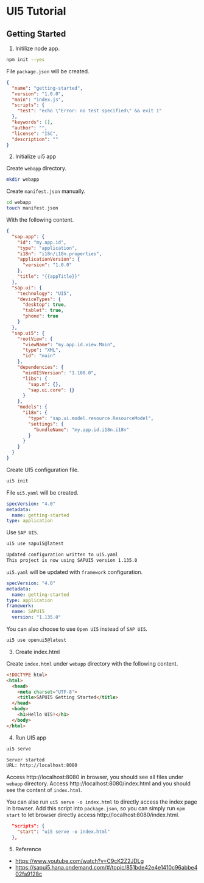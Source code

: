 # UI5 Tutorial

## Getting Started

1. Initilize node app.

```sh
npm init --yes
```

File `package.json` will be created.

```json
{
  "name": "getting-started",
  "version": "1.0.0",
  "main": "index.js",
  "scripts": {
    "test": "echo \"Error: no test specified\" && exit 1"
  },
  "keywords": [],
  "author": "",
  "license": "ISC",
  "description": ""
}
```

2. Initialize ui5 app

Create `webapp` directory.

```sh
mkdir webapp
```

Create `manifest.json` manually.

```sh
cd webapp
touch manifest.json
```

With the following content.

```json
{
  "sap.app": {
    "id": "my.app.id",
    "type": "application",
    "i18n": "i18n/i18n.properties",
    "applicationVersion": {
      "version": "1.0.0"
    },
    "title": "{{appTitle}}"
  },
  "sap.ui": {
    "technology": "UI5",
    "deviceTypes": {
      "desktop": true,
      "tablet": true,
      "phone": true
    }
  },
  "sap.ui5": {
    "rootView": {
      "viewName": "my.app.id.view.Main",
      "type": "XML",
      "id": "main"
    },
    "dependencies": {
      "minUI5Version": "1.108.0",
      "libs": {
        "sap.m": {},
        "sap.ui.core": {}
      }
    },
    "models": {
      "i18n": {
        "type": "sap.ui.model.resource.ResourceModel",
        "settings": {
          "bundleName": "my.app.id.i18n.i18n"
        }
      }
    }
  }
}
```

Create UI5 configuration file.

```sh
ui5 init
```

File `ui5.yaml` will be created.

```yaml
specVersion: "4.0"
metadata:
  name: getting-started
type: application
```

Use `SAP UI5`.

```sh
ui5 use sapui5@latest

Updated configuration written to ui5.yaml
This project is now using SAPUI5 version 1.135.0
```

`ui5.yaml` will be updated with `framework` configuration.

```yaml
specVersion: "4.0"
metadata:
  name: getting-started
type: application
framework:
  name: SAPUI5
  version: "1.135.0"
```

You can also choose to use `Open UI5` instead of `SAP UI5`.

```sh
ui5 use openui5@latest
```

3. Create index.html

Create `index.html` under `webapp` directory with the following content.

```html
<!DOCTYPE html>
<html>
  <head>
    <meta charset="UTF-8">
    <title>SAPUI5 Getting Started</title>
  </head>
  <body>
    <h1>Hello UI5!</h1>
  </body>
</html>
```

4. Run UI5 app

```sh
ui5 serve

Server started
URL: http://localhost:8080
```

Access http://localhost:8080 in browser, you should see all files under `webapp` directory. Access http://localhost:8080/index.html and you should see the content of `index.html`.

You can also run `ui5 serve -o index.html` to directly access the index page in browser. Add this script into `package.json`, so you can simply run `npm start` to let browser directly access http://localhost:8080/index.html.

```json
  "scripts": {
    "start": "ui5 serve -o index.html"
  },
```

5. Reference

- https://www.youtube.com/watch?v=C9cK2Z2JDLg
- https://sapui5.hana.ondemand.com/#/topic/851bde42e4e1410c96abbe402fa9128c